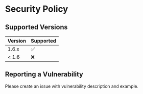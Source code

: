 # Security Policy

## Supported Versions

| Version | Supported          |
| ------- | ------------------ |
| 1.6.x   | :white_check_mark: |
| \< 1.6  | :x:                |

## Reporting a Vulnerability

Please create an issue with vulnerability description and example.
